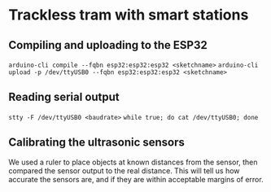 # Trackless tram with smart stations

## Compiling and uploading to the ESP32
`arduino-cli compile --fqbn esp32:esp32:esp32 <sketchname>`
`arduino-cli upload -p /dev/ttyUSB0 --fqbn esp32:esp32:esp32 <sketchname>`

## Reading serial output
`stty -F /dev/ttyUSB0 <baudrate>`
`while true; do cat /dev/ttyUSB0; done`

## Calibrating the ultrasonic sensors
We used a ruler to place objects at known distances from the sensor, then compared the sensor output to the real distance.
This will tell us how accurate the sensors are, and if they are within acceptable margins of error.
